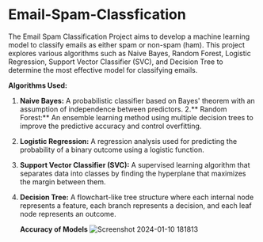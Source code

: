 # Email-Spam-Classfication
The Email Spam Classification Project aims to develop a machine learning model to classify emails as either spam or non-spam (ham). This project explores various algorithms such as Naive Bayes, Random Forest, Logistic Regression, Support Vector Classifier (SVC), and Decision Tree to determine the most effective model for classifying emails.

**Algorithms Used:**
1. **Naive Bayes:** A probabilistic classifier based on Bayes' theorem with an assumption of independence between predictors.
2.** Random Forest:** An ensemble learning method using multiple decision trees to improve the predictive accuracy and control overfitting.
3. **Logistic Regression:** A regression analysis used for predicting the probability of a binary outcome using a logistic function.
4. **Support Vector Classifier (SVC):** A supervised learning algorithm that separates data into classes by finding the hyperplane that maximizes the margin between them.
5. **Decision Tree:** A flowchart-like tree structure where each internal node represents a feature, each branch represents a decision, and each leaf node represents an outcome.

   **Accuracy of Models**
   ![Screenshot 2024-01-10 181813](https://github.com/01Vishwa/Email-Spam-Classfication/assets/95125690/04f9e4e7-2679-491a-b5e1-86d023fd5e22)
 
